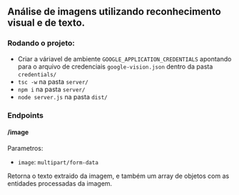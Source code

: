 ## Análise de imagens utilizando reconhecimento visual e de texto.

### Rodando o projeto:
- Criar a váriavel de ambiente `GOOGLE_APPLICATION_CREDENTIALS` apontando para o arquivo de credenciais `google-vision.json` dentro da pasta `credentials/`
- `tsc -w` na pasta `server/`
- `npm i` na pasta `server/`
- `node server.js` na pasta `dist/`


### Endpoints

#### /image
Parametros: 
 - `image`: `multipart/form-data`
 
Retorna o texto extraido da imagem, e também um array de objetos com as entidades processadas da imagem. 
